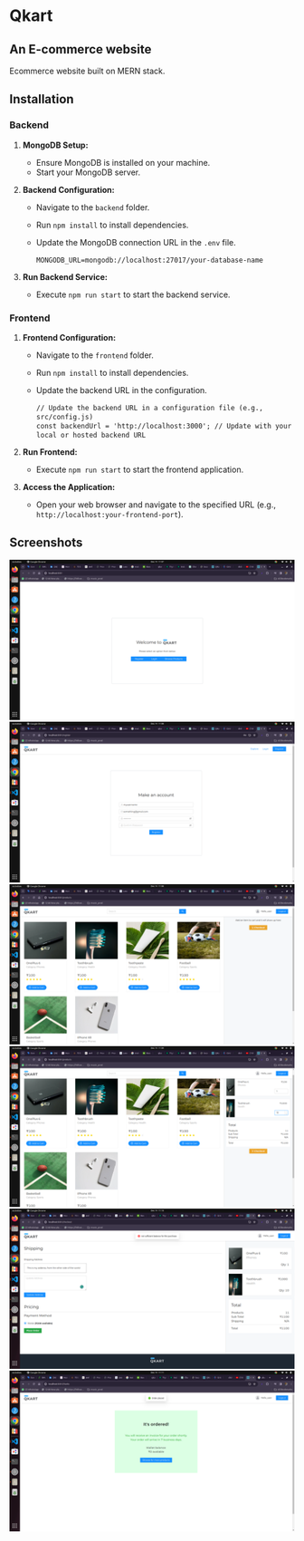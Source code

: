 # Qkart

## An E-commerce website

Ecommerce website built on MERN stack.

## Installation

### Backend

1. **MongoDB Setup:**
   - Ensure MongoDB is installed on your machine.
   - Start your MongoDB server.

2. **Backend Configuration:**
   - Navigate to the `backend` folder.
   - Run `npm install` to install dependencies.
   - Update the MongoDB connection URL in the `.env` file.

     ```plaintext
     MONGODB_URL=mongodb://localhost:27017/your-database-name
     ```
   
3. **Run Backend Service:**
   - Execute `npm run start` to start the backend service.

### Frontend

1. **Frontend Configuration:**
   - Navigate to the `frontend` folder.
   - Run `npm install` to install dependencies.
   - Update the backend URL in the configuration.

     ```plaintext
     // Update the backend URL in a configuration file (e.g., src/config.js)
     const backendUrl = 'http://localhost:3000'; // Update with your local or hosted backend URL
     ```

2. **Run Frontend:**
   - Execute `npm run start` to start the frontend application.

3. **Access the Application:**
   - Open your web browser and navigate to the specified URL (e.g., `http://localhost:your-frontend-port`).
  
## Screenshots
![login](screenshots/login.png)
![register](screenshots/register.png)
![products](screenshots/product.png)
![cart](screenshots/kart.png)
![address](screenshots/address.png)
![success](screenshots/success.png)
